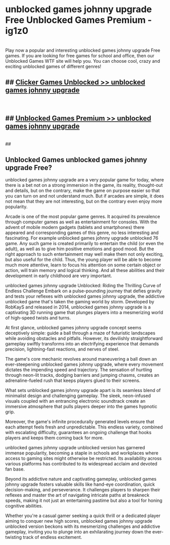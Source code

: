 # unblocked games johnny upgrade Free Unblocked Games Premium - ig1z0 <br>
<br>
Play now a popular and interesting unblocked games johnny upgrade Free games. If you are looking for free games for school and office, then our Unblocked Games WTF site will help you. You can choose cool, crazy and exciting unblocked games of different genres!


## ##  [Clicker Games Unblocked >> unblocked games johnny upgrade](http://freeplayer.one?title=unblocked_games_johnny_upgrade&ref=M1)
  <br>

##  ## [Unblocked Games Premium >> unblocked games johnny upgrade](http://freeplayer.one?title=unblocked_games_johnny_upgrade&ref=M1)
  <br>
  ##



## Unblocked Games unblocked games johnny upgrade Free?

unblocked games johnny upgrade are a very popular game for today, where there is a bet not on a strong immersion in the game, its reality, thought-out and details, but on the contrary, make the game on purpose easier so that you can turn on and not understand much. But if arcades are simple, it does not mean that they are not interesting, but on the contrary even enjoy more popularity.

Arcade is one of the most popular game genres. It acquired its prevalence through computer games as well as entertainment for consoles. With the advent of mobile modern gadgets (tablets and smartphones) there appeared and corresponding games of this genre, no less interesting and fascinating. For example unblocked games johnny upgrade unblocked 76 game. Any such game is created primarily to entertain the child (or even the adult), as well as to give him positive emotions and good mood. But the right approach to such entertainment may well make them not only exciting, but also useful for the child. Thus, the young player will be able to become much more attentive, learn to focus his attention on some certain object or action, will train memory and logical thinking. And all these abilities and their development in early childhood are very important.

unblocked games johnny upgrade Unblocked: Riding the Thrilling Curve of Endless Challenge
Embark on a pulse-pounding journey that defies gravity and tests your reflexes with unblocked games johnny upgrade, the addictive unblocked game that's taken the gaming world by storm. Developed by RobKayS and released in 2014, unblocked games johnny upgrade is a captivating 3D running game that plunges players into a mesmerizing world of high-speed twists and turns.

At first glance, unblocked games johnny upgrade concept seems deceptively simple: guide a ball through a maze of futuristic landscapes while avoiding obstacles and pitfalls. However, its devilishly straightforward gameplay swiftly transforms into an electrifying experience that demands precision, lightning-fast reactions, and nerves of steel.

The game's core mechanic revolves around maneuvering a ball down an ever-steepening unblocked games johnny upgrade, where every movement dictates the impending speed and trajectory. The sensation of hurtling through neon-lit tracks, dodging barriers and jumping chasms, creates an adrenaline-fueled rush that keeps players glued to their screens.

What sets unblocked games johnny upgrade apart is its seamless blend of minimalist design and challenging gameplay. The sleek, neon-infused visuals coupled with an entrancing electronic soundtrack create an immersive atmosphere that pulls players deeper into the games hypnotic grip.

Moreover, the game's infinite procedurally generated levels ensure that each attempt feels fresh and unpredictable. This endless variety, combined with escalating difficulty, guarantees an ongoing challenge that hooks players and keeps them coming back for more.

unblocked games johnny upgrade unblocked version has garnered immense popularity, becoming a staple in schools and workplaces where access to gaming sites might otherwise be restricted. Its availability across various platforms has contributed to its widespread acclaim and devoted fan base.

Beyond its addictive nature and captivating gameplay, unblocked games johnny upgrade fosters valuable skills like hand-eye coordination, quick decision-making, and perseverance. It challenges players to sharpen their reflexes and master the art of navigating intricate paths at breakneck speeds, making it not just an entertaining pastime but also a tool for honing cognitive abilities.

Whether you're a casual gamer seeking a quick thrill or a dedicated player aiming to conquer new high scores, unblocked games johnny upgrade unblocked version beckons with its mesmerizing challenges and addictive gameplay, inviting you to plunge into an exhilarating journey down the ever-twisting track of endless excitement.